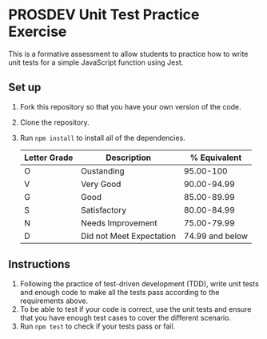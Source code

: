 # PROSDEV Unit Test Practice Exercise

This is a formative assessment to allow students to practice how to write unit tests for a simple JavaScript function using Jest.

## Set up

1.  Fork this repository so that you have your own version of the code.
2.  Clone the repository.
3.  Run `npm install` to install all of the dependencies.

    Letter Grade | Description | % Equivalent
    --|---|--
    O | Oustanding |  95.00-100
    V | Very Good | 90.00-94.99
    G | Good | 85.00-89.99
    S | Satisfactory | 80.00-84.99
    N | Needs Improvement | 75.00-79.99
    D | Did not Meet Expectation | 74.99 and below

## Instructions

1.  Following the practice of test-driven development (TDD), write unit tests and enough code to make all the tests pass according to the requirements above.
2.  To be able to test if your code is correct, use the unit tests and ensure that you have enough test cases to cover the different scenario.
3.  Run `npm test` to check if your tests pass or fail.

